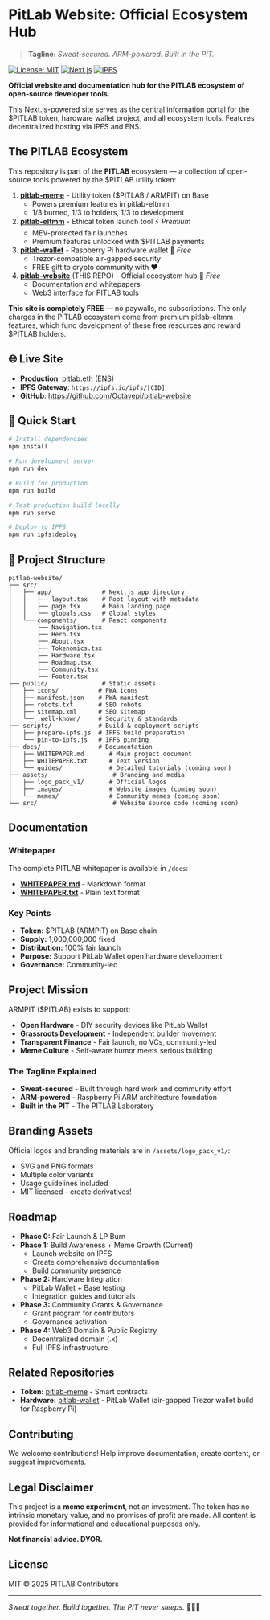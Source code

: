 # PitLab Website: Official Ecosystem Hub

> **Tagline:** *Sweat-secured. ARM-powered. Built in the PIT.*

[![License: MIT](https://img.shields.io/badge/License-MIT-yellow.svg)](https://opensource.org/licenses/MIT)
[![Next.js](https://img.shields.io/badge/Framework-Next.js-black.svg)](https://nextjs.org)
[![IPFS](https://img.shields.io/badge/Deployed-IPFS-blue.svg)](https://ipfs.io)

**Official website and documentation hub for the PITLAB ecosystem of open-source developer tools.**

This Next.js-powered site serves as the central information portal for the $PITLAB token, hardware wallet project, and all ecosystem tools. Features decentralized hosting via IPFS and ENS.

## The PITLAB Ecosystem

This repository is part of the **PITLAB** ecosystem — a collection of open-source tools powered by the $PITLAB utility token:

1. **[pitlab-meme](https://github.com/Octavepi/pitlab-meme)** - Utility token ($PITLAB / ARMPIT) on Base
   - Powers premium features in pitlab-eltmm
   - 1/3 burned, 1/3 to holders, 1/3 to development
2. **[pitlab-eltmm](https://github.com/Octavepi/pitlab-eltmm)** - Ethical token launch tool ⚡ *Premium*
   - MEV-protected fair launches
   - Premium features unlocked with $PITLAB payments
3. **[pitlab-wallet](https://github.com/Octavepi/pitlab-wallet)** - Raspberry Pi hardware wallet 🎁 *Free*
   - Trezor-compatible air-gapped security
   - FREE gift to crypto community with ❤️
4. **[pitlab-website](https://github.com/Octavepi/pitlab-website)** (THIS REPO) - Official ecosystem hub 🎁 *Free*
   - Documentation and whitepapers
   - Web3 interface for PITLAB tools

**This site is completely FREE** — no paywalls, no subscriptions. The only charges in the PITLAB ecosystem come from premium pitlab-eltmm features, which fund development of these free resources and reward $PITLAB holders.

## 🌐 Live Site

- **Production**: [pitlab.eth](https://pitlab.eth.limo) (ENS)
- **IPFS Gateway**: `https://ipfs.io/ipfs/[CID]`
- **GitHub**: https://github.com/Octavepi/pitlab-website

## 🚀 Quick Start

```bash
# Install dependencies
npm install

# Run development server
npm run dev

# Build for production
npm run build

# Test production build locally
npm run serve

# Deploy to IPFS
npm run ipfs:deploy
```

## 📁 Project Structure

```
pitlab-website/
├── src/
│   ├── app/              # Next.js app directory
│   │   ├── layout.tsx    # Root layout with metadata
│   │   ├── page.tsx      # Main landing page
│   │   └── globals.css   # Global styles
│   └── components/       # React components
│       ├── Navigation.tsx
│       ├── Hero.tsx
│       ├── About.tsx
│       ├── Tokenomics.tsx
│       ├── Hardware.tsx
│       ├── Roadmap.tsx
│       ├── Community.tsx
│       └── Footer.tsx
├── public/               # Static assets
│   ├── icons/           # PWA icons
│   ├── manifest.json    # PWA manifest
│   ├── robots.txt       # SEO robots
│   ├── sitemap.xml      # SEO sitemap
│   └── .well-known/     # Security & standards
├── scripts/             # Build & deployment scripts
│   ├── prepare-ipfs.js  # IPFS build preparation
│   └── pin-to-ipfs.js   # IPFS pinning
├── docs/                # Documentation
│   ├── WHITEPAPER.md       # Main project document
│   ├── WHITEPAPER.txt      # Text version
│   └── guides/             # Detailed tutorials (coming soon)
├── assets/                  # Branding and media
│   ├── logo_pack_v1/       # Official logos
│   ├── images/             # Website images (coming soon)
│   └── memes/              # Community memes (coming soon)
└── src/                     # Website source code (coming soon)
```

## Documentation

### Whitepaper

The complete PITLAB whitepaper is available in `/docs`:
- **[WHITEPAPER.md](./docs/WHITEPAPER.md)** - Markdown format
- **[WHITEPAPER.txt](./docs/WHITEPAPER.txt)** - Plain text format

### Key Points

- **Token:** $PITLAB (ARMPIT) on Base chain
- **Supply:** 1,000,000,000 fixed
- **Distribution:** 100% fair launch
- **Purpose:** Support PitLab Wallet open hardware development
- **Governance:** Community-led

## Project Mission

ARMPIT ($PITLAB) exists to support:
- **Open Hardware** - DIY security devices like PitLab Wallet
- **Grassroots Development** - Independent builder movement
- **Transparent Finance** - Fair launch, no VCs, community-led
- **Meme Culture** - Self-aware humor meets serious building

### The Tagline Explained

- **Sweat-secured** - Built through hard work and community effort
- **ARM-powered** - Raspberry Pi ARM architecture foundation
- **Built in the PIT** - The PITLAB Laboratory

## Branding Assets

Official logos and branding materials are in `/assets/logo_pack_v1/`:

- SVG and PNG formats
- Multiple color variants
- Usage guidelines included
- MIT licensed - create derivatives!

## Roadmap

- **Phase 0:** Fair Launch & LP Burn
- **Phase 1:** Build Awareness + Meme Growth (Current)
  - Launch website on IPFS
  - Create comprehensive documentation
  - Build community presence
- **Phase 2:** Hardware Integration
  - PitLab Wallet + Base testing
  - Integration guides and tutorials
- **Phase 3:** Community Grants & Governance
  - Grant program for contributors
  - Governance activation
- **Phase 4:** Web3 Domain & Public Registry
  - Decentralized domain (.x)
  - Full IPFS infrastructure

## Related Repositories

- **Token:** [pitlab-meme](https://github.com/Octavepi/pitlab-meme) - Smart contracts
- **Hardware:** [pitlab-wallet](https://github.com/Octavepi/pitlab-wallet) - PitLab Wallet (air-gapped Trezor wallet build for Raspberry Pi)

## Contributing

We welcome contributions! Help improve documentation, create content, or suggest improvements.

## Legal Disclaimer

This project is a **meme experiment**, not an investment. The token has no intrinsic monetary value, and no promises of profit are made. All content is provided for informational and educational purposes only.

**Not financial advice. DYOR.**

## License

MIT © 2025 PITLAB Contributors

---

*Sweat together. Build together. The PIT never sleeps.* 🏋️‍♂️💪

